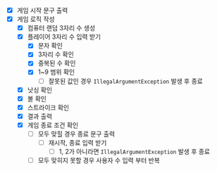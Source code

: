- [x] 게임 시작 문구 출력
- [x] 게임 로직 작성
  - [x] 컴퓨터 랜덤 3자리 수 생성
  - [x] 플레이어 3자리 수 입력 받기
    - [x] 문자 확인
    - [x] 3자리 수 확인
    - [x] 중복된 수 확인
    - [x] 1~9 범위 확인
      - [ ] 잘못된 값인 경우 `IllegalArgumentException` 발생 후 종료
  - [x] 낫싱 확인
  - [x] 볼 확인
  - [x] 스트라이크 확인
  - [x] 결과 출력
  - [x] 게임 종료 조건 확인
    - [ ] 모두 맞힐 경우 종료 문구 출력
      - [ ] 재시작, 종료 입력 받기
        - [ ] 1, 2가 아니라면 `IllegalArgumentException` 발생 후 종료
    - [ ] 모두 맞히지 못할 경우 사용자 수 입력 부터 반복
